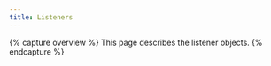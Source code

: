 ```yaml
---
title: Listeners
---
```


{% capture overview %}
This page describes the listener objects.
{% endcapture %}
